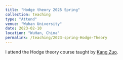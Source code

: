 ```yaml
---
title: "Hodge theory 2025 Spring"
collection: teaching
type: "Attend"
venue: "Wuhan University"
date: 2023-02-10
location: "WuHan, China"
permalink: /teaching/2023-spring-Hodge-Theory
---
```


I attend the Hodge theory course taught by [Kang Zuo](http://mathscinet.ams.org/mathscinet/author?authorId=269893). 